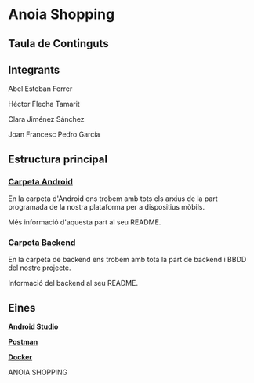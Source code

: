 # Anoia Shopping

## Taula de Continguts


## Integrants

Abel Esteban Ferrer

Héctor Flecha Tamarit

Clara Jiménez Sánchez

Joan Francesc Pedro García


## Estructura principal

### [Carpeta Android](Android/)

En la carpeta d'Android ens trobem amb tots els arxius de la part programada de la nostra plataforma per a dispositius mòbils.

Més informació d'aquesta part al seu README.

### [Carpeta Backend](Backend/)

En la carpeta de backend ens trobem amb tota la part de backend i BBDD del nostre projecte.

Informació del backend al seu README.

## Eines

**[Android Studio](https://developer.android.com/studio)**

**[Postman](https://www.postman.com/)**

**[Docker](https://www.docker.com/)**

ANOIA SHOPPING

